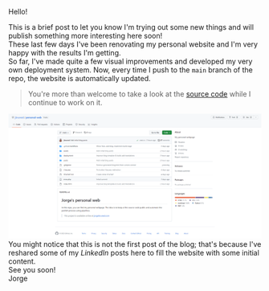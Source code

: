 <!--
title: Welcome to my new blog!
tag: Projects
date: 01/01/2023
thumbnail: /assets/blog/github_jbruned_blog_thumb.png
-->
Hello!

This is a brief post to let you know I'm trying out some new things and will publish something more interesting here soon!  
These last few days I've been renovating my personal website and I'm very happy with the results I'm getting.  
So far, I've made quite a few visual improvements and developed my very own deployment system. Now, every time I push to the `main` branch of the repo, the website is automatically updated.  
> You're more than welcome to take a look at the [source code](https://github.com/jbruned/personal-web) while I continue to work on it.

![GitHub repo](/assets/blog/github_jbruned_blog.png)
You might notice that this is not the first post of the blog; that's because I've reshared some of my *LinkedIn* posts here to fill the website with some initial content.  
See you soon!  
Jorge